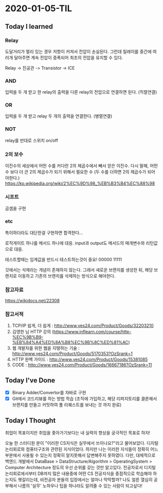 # 2020-01-05-TIL

## Today I learned

### Relay

도달거리가 멀리 있는 경우 저항이 커져서 전압이 손실된다. 그런데 릴레이를 중간에 여러개 달아주면 계속 전압이 증폭되어 최초의 전압을 유지할 수 있다. 

Relay -> 진공관 -> Transistor -> ICE

### AND
입력을 두 개 받고 한 relay의 출력을 다른 relay의 전압으로 연결하면 된다. (직렬연결)

### OR
입력을 두 개 받고 relay 두 개의 출력을 연결한다. (병렬연결)

### NOT
relay를 반대로 스위치 on/off

### 2의 보수
이진수의 세상에서 어떤 수를 커다란 2의 제곱수에서 빼서 얻은 이진수. 다시 말해, 어떤 수 보다 더 큰 2의 제곱수가 되기 위해서 필요한 수 (두 수를 더하면 2의 제곱수가 되어야한다.)
https://ko.wikipedia.org/wiki/2%EC%9D%98_%EB%B3%B4%EC%88%98


### 시프트

곱셈을 구현

### etc

특이하더라도 대단한걸 구현하면 합격한다...

로직게이트 하나를 메서드 하나에 대응. input과 output도 메서드의 매개변수와 리턴값으로 대응.

테스트할때는 임계값을 반드시 테스트하는것이 중요! 00000 11111

깃에서는 삭제라는 개념이 존재하지 않는다. 그래서 새로운 브랜치를 생성한 뒤, 해당 브랜치로 이동하고 기존의 브랜치를 삭제하는 방식으로 해야한다.

### 참고자료

https://wikidocs.net/22308

### 참고서적

1. TCP/IP 쉽게, 더 쉽게 : http://www.yes24.com/Product/Goods/32203210
2. 김영한 님 HTTP 강의 (https://www.inflearn.com/course/http-%EC%9B%B9-%EB%84%A4%ED%8A%B8%EC%9B%8C%ED%81%AC)
3. 웹 개발자를 위한 웹을 지탱하는 기술 : http://www.yes24.com/Product/Goods/5170353?OzSrank=1
4. HTTP 완벽 가이드 : http://www.yes24.com/Product/Goods/15381085
5. CODE : http://www.yes24.com/Product/Goods/16667186?OzSrank=11

## Today I've Done

- [x] Binary Adder/Convertor를 자바로 구현
- [x] Git에서 코드리뷰를 하는 방법 학습 (조직에 가입하고, 해당 리퍼지토리를 클론해서 브랜치를 만들고 커밋하여 풀 리퀘스트를 보내는 것 까지 완료)

## Today I Thought

취업이 목표이지만 취업을 좇아가기보다는 내 실력의 향상을 궁극적인 목표로 하자!

오늘 한 스터디원 분이 "이러한 CS지식은 실무에서 쓰이나요?"라고 물어보았다. 디지털 논리회로와 컴퓨터구조와 관련된 지식이었다. 하지만 나는 이러한 지식들이 정확히 어느부분에서 사용될 수 있는지 정확히 알지못해서 답변해주지 못하였다. 다만, 대체적으로 백엔드 개발에서 DataBase > DataStructure/Algorithm > OperatingSystem > Computer Architecture 정도의 우선 순위를 갖는 것만 알고있다. 전공자로서 디지털 논리회로에서부터 DB까지 많은 내용중에 어떤 CS 전공지식을 중점적으로 학습해야 하는지도 헷갈리는데, 비전공자 분들의 입장에서는 얼마나 막막할까? 나도 얼른 열심히 공부해서 나름의 '실무' 노하우나 팁을 하나라도 알려줄 수 있는 사람이 되고싶다!